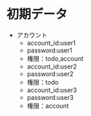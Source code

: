 # 初期データ

- アカウント
    - account_id:user1
    - password:user1
    - 権限：todo,account
    - account_id:user2
    - password:user2
    - 権限：todo
    - account_id:user3
    - password:user3
    - 権限：account